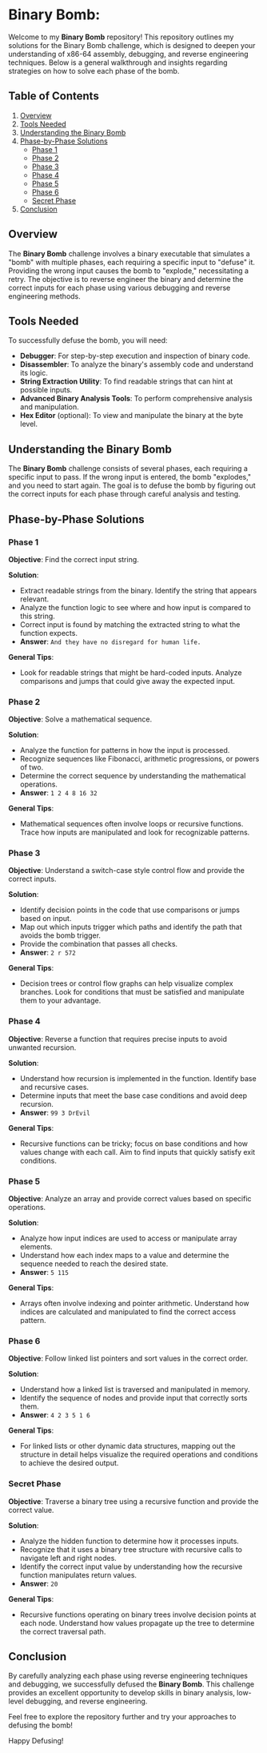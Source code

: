 # Binary Bomb: 

Welcome to my **Binary Bomb** repository! This repository outlines my solutions for the Binary Bomb challenge, which is designed to deepen your understanding of x86-64 assembly, debugging, and reverse engineering techniques. Below is a general walkthrough and insights regarding strategies on how to solve each phase of the bomb.

## Table of Contents

1. [Overview](#overview)
2. [Tools Needed](#tools-needed)
3. [Understanding the Binary Bomb](#understanding-the-Binary-Bomb)
4. [Phase-by-Phase Solutions](#phase-by-phase-solutions)
   - [Phase 1](#phase-1)
   - [Phase 2](#phase-2)
   - [Phase 3](#phase-3)
   - [Phase 4](#phase-4)
   - [Phase 5](#phase-5)
   - [Phase 6](#phase-6)
   - [Secret Phase](#secret-phase)
5. [Conclusion](#conclusion)

## Overview

The **Binary Bomb** challenge involves a binary executable that simulates a "bomb" with multiple phases, each requiring a specific input to "defuse" it. Providing the wrong input causes the bomb to "explode," necessitating a retry. The objective is to reverse engineer the binary and determine the correct inputs for each phase using various debugging and reverse engineering methods.

## Tools Needed

To successfully defuse the bomb, you will need:

- **Debugger**: For step-by-step execution and inspection of binary code.
- **Disassembler**: To analyze the binary's assembly code and understand its logic.
- **String Extraction Utility**: To find readable strings that can hint at possible inputs.
- **Advanced Binary Analysis Tools**: To perform comprehensive analysis and manipulation.
- **Hex Editor** (optional): To view and manipulate the binary at the byte level.

## Understanding the Binary Bomb

The **Binary Bomb** challenge consists of several phases, each requiring a specific input to pass. If the wrong input is entered, the bomb "explodes," and you need to start again. The goal is to defuse the bomb by figuring out the correct inputs for each phase through careful analysis and testing.

## Phase-by-Phase Solutions

### Phase 1

**Objective**: Find the correct input string.

**Solution**:
- Extract readable strings from the binary. Identify the string that appears relevant.
- Analyze the function logic to see where and how input is compared to this string.
- Correct input is found by matching the extracted string to what the function expects.
- **Answer**: `And they have no disregard for human life.`

**General Tips**:
- Look for readable strings that might be hard-coded inputs. Analyze comparisons and jumps that could give away the expected input.

### Phase 2

**Objective**: Solve a mathematical sequence.

**Solution**:
- Analyze the function for patterns in how the input is processed.
- Recognize sequences like Fibonacci, arithmetic progressions, or powers of two.
- Determine the correct sequence by understanding the mathematical operations.
- **Answer**: `1 2 4 8 16 32`

**General Tips**:
- Mathematical sequences often involve loops or recursive functions. Trace how inputs are manipulated and look for recognizable patterns.

### Phase 3

**Objective**: Understand a switch-case style control flow and provide the correct inputs.

**Solution**:
- Identify decision points in the code that use comparisons or jumps based on input.
- Map out which inputs trigger which paths and identify the path that avoids the bomb trigger.
- Provide the combination that passes all checks.
- **Answer**: `2 r 572`

**General Tips**:
- Decision trees or control flow graphs can help visualize complex branches. Look for conditions that must be satisfied and manipulate them to your advantage.

### Phase 4

**Objective**: Reverse a function that requires precise inputs to avoid unwanted recursion.

**Solution**:
- Understand how recursion is implemented in the function. Identify base and recursive cases.
- Determine inputs that meet the base case conditions and avoid deep recursion.
- **Answer**: `99 3 DrEvil`

**General Tips**:
- Recursive functions can be tricky; focus on base conditions and how values change with each call. Aim to find inputs that quickly satisfy exit conditions.

### Phase 5

**Objective**: Analyze an array and provide correct values based on specific operations.

**Solution**:
- Analyze how input indices are used to access or manipulate array elements.
- Understand how each index maps to a value and determine the sequence needed to reach the desired state.
- **Answer**: `5 115`

**General Tips**:
- Arrays often involve indexing and pointer arithmetic. Understand how indices are calculated and manipulated to find the correct access pattern.

### Phase 6

**Objective**: Follow linked list pointers and sort values in the correct order.

**Solution**:
- Understand how a linked list is traversed and manipulated in memory.
- Identify the sequence of nodes and provide input that correctly sorts them.
- **Answer**: `4 2 3 5 1 6`

**General Tips**:
- For linked lists or other dynamic data structures, mapping out the structure in detail helps visualize the required operations and conditions to achieve the desired output.

### Secret Phase

**Objective**: Traverse a binary tree using a recursive function and provide the correct value.

**Solution**:
- Analyze the hidden function to determine how it processes inputs.
- Recognize that it uses a binary tree structure with recursive calls to navigate left and right nodes.
- Identify the correct input value by understanding how the recursive function manipulates return values.
- **Answer**: `20`

**General Tips**:
- Recursive functions operating on binary trees involve decision points at each node. Understand how values propagate up the tree to determine the correct traversal path.

## Conclusion

By carefully analyzing each phase using reverse engineering techniques and debugging, we successfully defused the **Binary Bomb**. This challenge provides an excellent opportunity to develop skills in binary analysis, low-level debugging, and reverse engineering.

Feel free to explore the repository further and try your approaches to defusing the bomb!

Happy Defusing!
